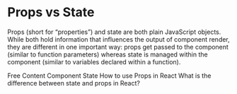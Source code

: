 # Props vs State

Props (short for “properties”) and state are both plain JavaScript objects. While both hold information that influences the output of component render, they are different in one important way: props get passed to the component (similar to function parameters) whereas state is managed within the component (similar to variables declared within a function).

<ResourceGroupTitle>Free Content</ResourceGroupTitle>
<BadgeLink colorScheme='blue' badgeText='Official Docs' href='https://reactjs.org/docs/faq-state.html'>Component State</BadgeLink>
<BadgeLink colorScheme='yellow' badgeText='Read' href='https://www.robinwieruch.de/react-pass-props-to-component/'>How to use Props in React</BadgeLink>
<BadgeLink colorScheme='yellow' badgeText='Read' href='https://stackoverflow.com/questions/27991366/what-is-the-difference-between-state-and-props-in-react'>What is the difference between state and props in React?</BadgeLink>

